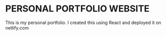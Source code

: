 # PERSONAL PORTFOLIO WEBSITE
This is my personal portfolio. I created this using React and deployed it on netlify.com
